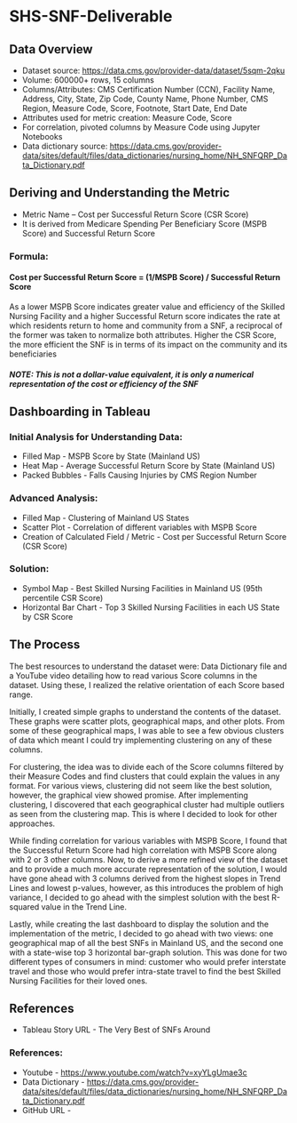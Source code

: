 # SHS-SNF-Deliverable
## Data Overview
- Dataset source: https://data.cms.gov/provider-data/dataset/5sqm-2qku
- Volume: 600000+ rows, 15 columns
- Columns/Attributes: CMS Certification Number (CCN), Facility Name, Address, City, State, Zip Code, County Name, Phone Number, CMS Region, Measure Code, Score, Footnote, Start Date, End Date
- Attributes used for metric creation: Measure Code, Score
- For correlation, pivoted columns by Measure Code using Jupyter Notebooks
- Data dictionary source: https://data.cms.gov/provider-data/sites/default/files/data_dictionaries/nursing_home/NH_SNFQRP_Data_Dictionary.pdf

## Deriving and Understanding the Metric
- Metric Name – Cost per Successful Return Score (CSR Score)
- It is derived from Medicare Spending Per Beneficiary Score (MSPB Score) and Successful Return Score
### Formula:
#### Cost per Successful Return Score = (1/MSPB Score) / Successful Return Score
As a lower MSPB Score indicates greater value and efficiency of the Skilled Nursing Facility and a higher Successful Return score indicates the rate at which residents return to home and community from a SNF, a reciprocal of the former was taken to normalize both attributes. Higher the CSR Score, the more efficient the SNF is in terms of its impact on the community and its beneficiaries

##### NOTE: This is not a dollar-value equivalent, it is only a numerical representation of the cost or efficiency of the SNF

## Dashboarding in Tableau
### Initial Analysis for Understanding Data:
- Filled Map - MSPB Score by State (Mainland US)
- Heat Map - Average Successful Return Score by State (Mainland US)
- Packed Bubbles - Falls Causing Injuries by CMS Region Number
### Advanced Analysis:
- Filled Map - Clustering of Mainland US States
- Scatter Plot - Correlation of different variables with MSPB Score
- Creation of Calculated Field / Metric - Cost per Successful Return Score (CSR Score)
### Solution:
- Symbol Map - Best Skilled Nursing Facilities in Mainland US (95th percentile CSR Score)
- Horizontal Bar Chart - Top 3 Skilled Nursing Facilities in each US State by CSR Score


## The Process
The best resources to understand the dataset were: Data Dictionary file and a YouTube video detailing how to read various Score columns in the dataset. Using these, I realized the relative orientation of each Score based range. 

Initially, I created simple graphs to understand the contents of the dataset. These graphs were scatter plots, geographical maps, and other plots. From some of these geographical maps, I was able to see a few obvious clusters of data which meant I could try implementing clustering on any of these columns.

For clustering, the idea was to divide each of the Score columns filtered by their Measure Codes and find clusters that could explain the values in any format. For various views, clustering did not seem like the best solution, however, the graphical view showed promise. After implementing clustering, I discovered that each geographical cluster had multiple outliers as seen from the clustering map. This is where I decided to look for other approaches.

While finding correlation for various variables with MSPB Score, I found that the Successful Return Score had high correlation with MSPB Score along with 2 or 3 other columns. Now, to derive a more refined view of the dataset and to provide a much more accurate representation of the solution, I would have gone ahead with 3 columns derived from the highest slopes in Trend Lines and lowest p-values, however, as this introduces the problem of high variance, I decided to go ahead with the simplest solution with the best R-squared value in the Trend Line.

Lastly, while creating the last dashboard to display the solution and the implementation of the metric, I decided to go ahead with two views: one geographical map of all the best SNFs in Mainland US, and the second one with a state-wise top 3 horizontal bar-graph solution. This was done for two different types of consumers in mind: customer who would prefer interstate travel and those who would prefer intra-state travel to find the best Skilled Nursing Facilities for their loved ones.

## References
- Tableau Story URL - The Very Best of SNFs Around

### References:
- Youtube - https://www.youtube.com/watch?v=xyYLgUmae3c
- Data Dictionary - https://data.cms.gov/provider-data/sites/default/files/data_dictionaries/nursing_home/NH_SNFQRP_Data_Dictionary.pdf
- GitHub URL - 

